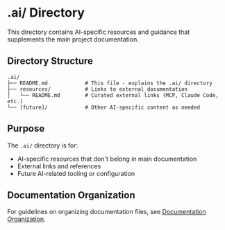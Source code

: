 # .ai/ Directory

This directory contains AI-specific resources and guidance that supplements the main project documentation.

## Directory Structure

```
.ai/
├── README.md            # This file - explains the .ai/ directory
├── resources/           # Links to external documentation
│   └── README.md        # Curated external links (MCP, Claude Code, etc.)
└── [future]/            # Other AI-specific content as needed
```

## Purpose

The `.ai/` directory is for:
- AI-specific resources that don't belong in main documentation
- External links and references
- Future AI-related tooling or configuration

## Documentation Organization

For guidelines on organizing documentation files, see [Documentation Organization](../docs/conventions/documentation-organization.md).